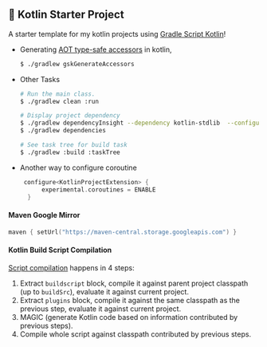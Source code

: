 :rocket: Kotlin Starter Project
-------------------------

A starter template for my kotlin projects using [Gradle Script Kotlin](https://github.com/gradle/gradle-script-kotlin)!

* Generating [AOT type-safe accessors](https://github.com/gradle/gradle-script-kotlin/releases/tag/v0.8.0) in kotlin, 

    ```bash
    $ ./gradlew gskGenerateAccessors
    ```

* Other Tasks

    ```bash
    # Run the main class.
    $ ./gradlew clean :run
    
    # Display project dependency
    $ ./gradlew dependencyInsight --dependency kotlin-stdlib  --configuration compile
    $ ./gradlew dependencies
    
    # See task tree for build task
    $ ./gradlew :build :taskTree
    ```
* Another way to configure coroutine

    ```kotlin
     configure<KotlinProjectExtension> {
          experimental.coroutines = ENABLE
      }
    ```


#### Maven Google Mirror

```kotlin
maven { setUrl("https://maven-central.storage.googleapis.com") }
```

#### Kotlin Build Script Compilation 

[Script compilation](https://kotlinlang.slack.com/archives/gradle/p1488489798002208) happens in 4 steps:

1. Extract `buildscript` block, compile it against parent project 
   classpath (up to `buildSrc`), evaluate it against current project.
2. Extract `plugins` block,  compile it against the same classpath as 
   the previous step, evaluate it against current project.
3. MAGIC (generate Kotlin code based on information contributed by previous steps).
4. Compile whole script against classpath contributed by previous steps.